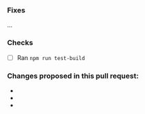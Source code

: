 ### Fixes #

...

### Checks

- [ ] Ran `npm run test-build`

### Changes proposed in this pull request:

- 
- 
- 
